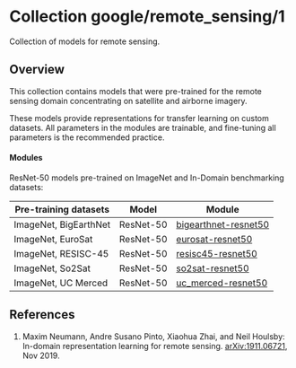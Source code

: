 # Collection google/remote_sensing/1

Collection of models for remote sensing.

<!-- dataset: multiple -->
<!-- module-type: image-feature-vector -->
<!-- network-architecture: Multiple -->
<!-- language: en -->

## Overview

This collection contains models that were pre-trained for the remote sensing
domain concentrating on satellite and airborne imagery.

These models provide representations for transfer learning on custom datasets.
All parameters in the modules are trainable, and fine-tuning all parameters is
the recommended practice.

#### Modules

ResNet-50 models pre-trained on ImageNet and In-Domain benchmarking datasets:

Pre-training datasets | Model     | Module
--------------------- | --------- | ------
ImageNet, BigEarthNet | ResNet-50 | [bigearthnet-resnet50](https://tfhub.dev/google/remote_sensing/bigearthnet-resnet50)
ImageNet, EuroSat     | ResNet-50 | [eurosat-resnet50](https://tfhub.dev/google/remote_sensing/eurosat-resnet50)
ImageNet, RESISC-45   | ResNet-50 | [resisc45-resnet50](https://tfhub.dev/google/remote_sensing/resisc45-resnet50)
ImageNet, So2Sat      | ResNet-50 | [so2sat-resnet50](https://tfhub.dev/google/remote_sensing/so2sat-resnet50)
ImageNet, UC Merced   | ResNet-50 | [uc_merced-resnet50](https://tfhub.dev/google/remote_sensing/uc_merced-resnet50)

## References

1.  Maxim Neumann, Andre Susano Pinto, Xiaohua Zhai, and Neil Houlsby: In-domain
    representation learning for remote sensing.
    [arXiv:1911.06721](https://arxiv.org/abs/1911.06721), Nov 2019.
